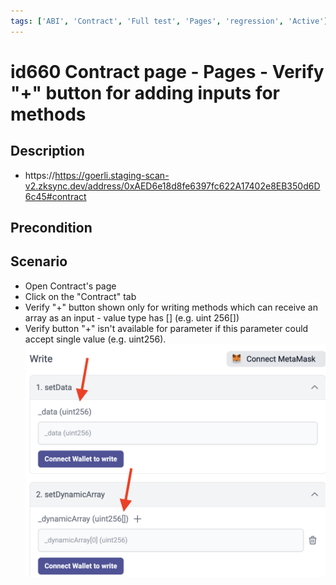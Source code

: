 ```yaml
---
tags: ['ABI', 'Contract', 'Full test', 'Pages', 'regression', 'Active']
---
```


# id660 Contract page - Pages - Verify "+" button for adding inputs for methods

## Description
- https://https://goerli.staging-scan-v2.zksync.dev/address/0xAED6e18d8fe6397fc622A17402e8EB350d6D6c45#contract

## Precondition


## Scenario
- Open Contract's page
- Click on the "Contract" tab
- Verify "+" button shown only for writing methods which can receive an array as an input - value type has [] (e.g. uint 256[])
- Verify button "+" isn't available for parameter if this parameter could accept single value (e.g. uint256).
  ![Screenshot](../../../../static/img/Pages/Contracts/id660_1.png)